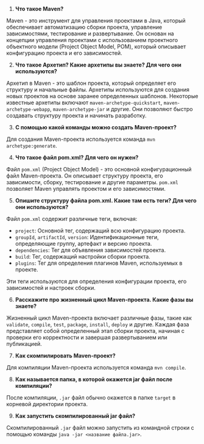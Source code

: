 1. **Что такое Maven?**

Maven - это инструмент для управления проектами в Java, который обеспечивает автоматизацию сборки проекта, управление зависимостями, тестирование и развертывание. Он основан на концепции управления проектами с использованием проектного объектного модели (Project Object Model, POM), который описывает конфигурацию проекта и его зависимостей.

2. **Что такое Архетип? Какие архетипы вы знаете? Для чего они используются?**

Архетип в Maven - это шаблон проекта, который определяет его структуру и начальные файлы. Архетипы используются для создания новых проектов на основе заранее определенных шаблонов. Некоторые известные архетипы включают `maven-archetype-quickstart`, `maven-archetype-webapp`, `maven-archetype-jar` и другие. Они позволяют быстро создавать структуру проекта и начинать разработку.

3. **С помощью какой команды можно создать Maven-проект?**

Для создания Maven-проекта используется команда `mvn archetype:generate`.

4. **Что такое файл pom.xml? Для чего он нужен?**

Файл `pom.xml` (Project Object Model) - это основной конфигурационный файл Maven-проекта. Он описывает структуру проекта, его зависимости, сборку, тестирование и другие параметры. `pom.xml` позволяет Maven управлять проектом и его зависимостями.

5. **Опишите структуру файла pom.xml. Какие там есть теги? Для чего они используются?**

Файл `pom.xml` содержит различные теги, включая:

- `project`: Основной тег, содержащий всю конфигурацию проекта.
- `groupId`, `artifactId`, `version`: Идентификационные теги, определяющие группу, артефакт и версию проекта.
- `dependencies`: Тег для объявления зависимостей проекта.
- `build`: Тег, содержащий настройки сборки проекта.
- `plugins`: Тег для определения плагинов Maven, используемых в проекте.

Эти теги используются для определения конфигурации проекта, его зависимостей и настроек сборки.

6. **Расскажите про жизненный цикл Maven-проекта. Какие фазы вы знаете?**

Жизненный цикл Maven-проекта включает различные фазы, такие как `validate`, `compile`, `test`, `package`, `install`, `deploy` и другие. Каждая фаза представляет собой определенный этап сборки проекта, начиная с проверки его корректности и завершая развертыванием или публикацией.

7. **Как скомпилировать Maven-проект?**

Для компиляции Maven-проекта используется команда `mvn compile`.

8. **Как называется папка, в которой окажется jar файл после компиляции?**

После компиляции, `.jar` файл обычно окажется в папке `target` в корневой директории проекта.

9. **Как запустить скомпилированный jar файл?**

Скомпилированный `.jar` файл можно запустить из командной строки с помощью команды `java -jar <название файла.jar>`.